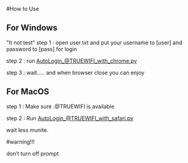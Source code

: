 #How to Use

## For Windows 
"It not test"
step 1 : open user.txt and put your username to [user] and password to [pass] for login

step 2 : run AutoLogin_@TRUEWIFI_with_chrome.py

step 3 : wait….. and when browser close you can enjoy

## For MacOS
step 1 : Make sure .@TRUEWIFI is available

step 2 : Run AutoLogin_@TRUEWIFI_with_safari.py

wait less munite.

#warning!!!

don’t turn off prompt 
